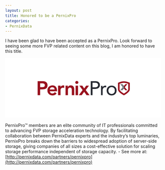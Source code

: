 ```yaml
---
layout: post
title: Honored to be a PernixPro
categories:
- PernixData
---
```

I have been glad to have been accepted as a PernixPro. Look forward to seeing some more FVP related content on this blog, I am honored to have this title.

![](/images/pernixpro.png)

PernixPro™ members are an elite community of IT professionals committed to advancing FVP storage acceleration technology. By facilitating collaboration between PernixData experts and the industry’s top luminaries, PernixPro breaks down the barriers to widespread adoption of server-side storage, giving companies of all sizes a cost-effective solution for scaling storage performance independent of storage capacity. - See more at: [http://pernixdata.com/partners/pernixpro](http://pernixdata.com/partners/pernixpro)
